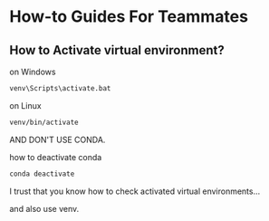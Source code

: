 # How-to Guides For Teammates

## How to Activate virtual environment?

on Windows
```bash
venv\Scripts\activate.bat
```

on Linux
```bash
venv/bin/activate
```

AND DON'T USE CONDA.

how to deactivate conda
```bash
conda deactivate
```
I trust that you know how to check activated virtual environments...

and also use venv.